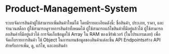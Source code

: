 # Product-Management-System
ระบบจัดการสินค้าผู้ใช้สามารถเพิ่มสินค้าใหม่ได้ โดยมีรายละเอียดดังนี้: ชื่อสินค้า, ประเภท, ราคา, และจำนวนสต็อก
ผู้ใช้สามารถดูรายการสินค้าทั้งหมดได้
ผู้ใช้สามารถแก้ไขสินค้าที่มีอยู่แล้วได้
ผู้ใช้สามารถลบสินค้าที่มีอยู่แล้วได้
การจัดเก็บข้อมูลใช้ Array ใน RAM ของเซิร์ฟเวอร์ (ในโปรแกรมเลย) เพื่อจัดเก็บรายการสินค้า
ใช้ Object ในการแทนข้อมูลของสินค้าแต่ละชิ้น
API Endpointsสร้าง API สำหรับการเพิ่ม, ดู, แก้ไข, และลบสินค้า